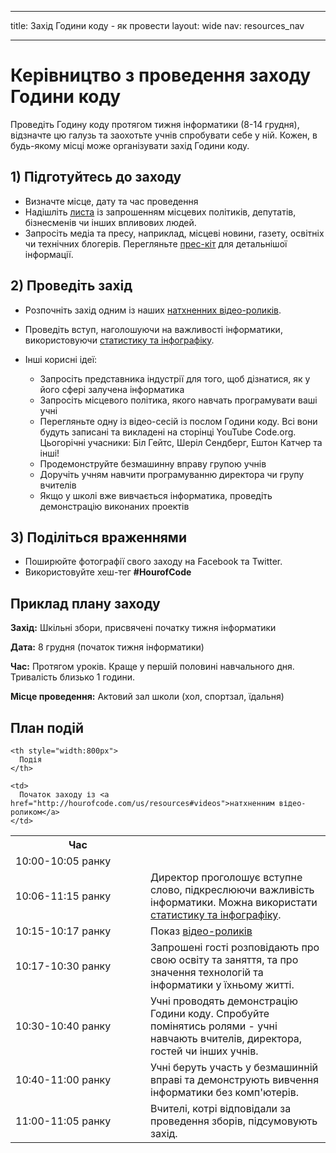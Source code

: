 * * *

title: Захід Години коду - як провести layout: wide nav: resources_nav

* * *

# Керівництво з проведення заходу Години коду

Проведіть Годину коду протягом тижня інформатики (8-14 грудня), відзначте цю галузь та заохотьте учнів спробувати себе у ній. Кожен, в будь-якому місці може організувати захід Години коду.

## 1) Підготуйтесь до заходу

  * Визначте місце, дату та час проведення
  * Надішліть [листа](<%= hoc_uri('https://docs.google.com/a/code.org/document/d/1eP41sKW7y0qq_JvkRIgZK8dWYICaGRZ4CCDETXa78wY/edit') %>) із запрошенням місцевих політиків, депутатів, бізнесменів чи інших впливових людей.
  * Запросіть медіа та пресу, наприклад, місцеві новини, газету, освітніх чи технічних блогерів. Перегляньте [прес-кіт](<%= hoc_uri('/resources/press-kit') %>) для детальнішої інформації.

## 2) Проведіть захід

  * Розпочніть захід одним із наших [натхненних відео-роликів](<%= hoc_uri('/resources#videos') %>).
  * Проведіть вступ, наголошуючи на важливості інформатики, використовуючи [статистику та інфографіку](<%= hoc_uri('/resources/stats') %>).   
      
    
  * Інші корисні ідеї: 
      * Запросіть представника індустрії для того, щоб дізнатися, як у його сфері залучена інформатика
      * Запросіть місцевого політика, якого навчать програмувати ваші учні
      * Перегляньте одну із відео-сесій із послом Години коду. Всі вони будуть записані та викладені на сторінці YouTube Code.org. Цьогорічні учасники: Біл Гейтс, Шеріл Сендберг, Ештон Катчер та інші!
      * Продемонструйте безмашинну вправу групою учнів
      * Доручіть учням навчити програмуванню директора чи групу вчителів
      * Якщо у школі вже вивчається інформатика, проведіть демонстрацію виконаних проектів

## 3) Поділіться враженнями

  * Поширюйте фотографії свого заходу на Facebook та Twitter. 
  * Використовуйте хеш-тег **#HourofCode**

## Приклад плану заходу

**Захід:** Шкільні збори, присвячені початку тижня інформатики

**Дата:** 8 грудня (початок тижня інформатики)

**Час:** Протягом уроків. Краще у першій половині навчального дня. Тривалість близько 1 години.

**Місце проведення:** Актовий зал школи (хол, спортзал, їдальня)   
  


## План подій

<table>
  <tr>
    <th style="width:200px">
      Час
    </th>
    
    <th style="width:800px">
      Подія
    </th>
  </tr>
  
  <tr>
    <td>
      10:00-10:05 ранку
    </td>
    
    <td>
      Початок заходу із <a href="http://hourofcode.com/us/resources#videos">натхненним відео-роликом</a>
    </td>
  </tr>
  
  <td>
    10:06-11:15 ранку
  </td>
  
  <td>
    Директор проголошує вступне слово, підкреслюючи важливість інформатики. Можна використати <a href="/resources/stats">статистику та інфографіку</a>.
  </td></tr> 
  
  <td>
    10:15-10:17 ранку
  </td>
  
  <td>
    Показ <a href="http://hourofcode.com/us/resources#videos">відео-роликів</a>
  </td></tr> 
  
  <td>
    10:17-10:30 ранку
  </td>
  
  <td>
    Запрошені гості розповідають про свою освіту та заняття, та про значення технологій та інформатики у їхньому житті.
  </td></tr> 
  
  <td>
    10:30-10:40 ранку
  </td>
  
  <td>
    Учні проводять демонстрацію Години коду. Спробуйте помінятись ролями - учні навчають вчителів, директора, гостей чи інших учнів.
  </td></tr> 
  
  <td>
    10:40-11:00 ранку
  </td>
  
  <td>
    Учні беруть участь у безмашинній вправі та демонструють вивчення інформатики без комп'ютерів.
  </td></tr> 
  
  <td>
    11:00-11:05 ранку
  </td>
  
  <td>
    Вчителі, котрі відповідали за проведення зборів, підсумовують захід.
  </td>
</table>